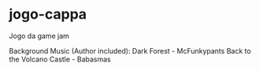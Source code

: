 # jogo-cappa
 Jogo da game jam

Background Music (Author included):
Dark Forest - McFunkypants
Back to the Volcano Castle - Babasmas